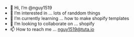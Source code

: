 - 👋 Hi, I’m @nguy1519
- 👀 I’m interested in ... lots of randdom things
- 🌱 I’m currently learning ... how to make shopify templates
- 💞️ I’m looking to collaborate on ... shopify
- 📫 How to reach me ... nguy1519@tuta.io

<!---
nguy1519/nguy1519 is a ✨ special ✨ repository because its `README.md` (this file) appears on your GitHub profile.
You can click the Preview link to take a look at your changes.
--->
